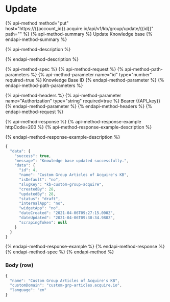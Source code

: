 # Update

{% api-method method="put" host="https://{{account\_id}}.acquire.io/api/v1/kb/group/update/{{id}}" path="" %}
{% api-method-summary %}
Update Knowledge base
{% endapi-method-summary %}

{% api-method-description %}

{% endapi-method-description %}

{% api-method-spec %}
{% api-method-request %}
{% api-method-path-parameters %}
{% api-method-parameter name="id" type="number" required=true %}
Knowledge Base ID
{% endapi-method-parameter %}
{% endapi-method-path-parameters %}

{% api-method-headers %}
{% api-method-parameter name="Authorization" type="string" required=true %}
Bearer {{API\_key}}
{% endapi-method-parameter %}
{% endapi-method-headers %}
{% endapi-method-request %}

{% api-method-response %}
{% api-method-response-example httpCode=200 %}
{% api-method-response-example-description %}

{% endapi-method-response-example-description %}

```javascript
{
  "data": {
    "success": true,
    "message": "Knowledge base updated successfully.",
    "data": {
      "id": 4,
      "name": "Custom Group Articles of Acquire's KB",
      "isDefault": "no",
      "slugKey": "kb-custom-group-acquire",
      "createdBy": 28,
      "updatedBy": 28,
      "status": "draft",
      "internalApp": "no",
      "widgetApp": "no",
      "dateCreated": "2021-04-06T09:27:15.000Z",
      "dateUpdated": "2021-04-06T09:30:34.980Z",
      "scrapingToken": null
    }
  }
}
```
{% endapi-method-response-example %}
{% endapi-method-response %}
{% endapi-method-spec %}
{% endapi-method %}

### Body \(row\)

```javascript
{
  "name": "Custom Group Articles of Acquire's KB",
  "customDomain": "custom-grp-articles.acquire.io",
  "language": "en"
}
```

